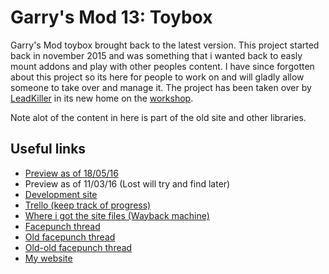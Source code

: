 # Garry's Mod 13: Toybox
Garry's Mod toybox brought back to the latest version.
This project started back in november 2015 and was something that i wanted back to easly mount addons and play with other peoples content. I have since forgotten about this project so its here for people to work on and will gladly allow someone to take over and manage it.
The project has been taken over by [LeadKiller](http://steamcommunity.com/id/LeadKiller/) in its new home on the [workshop](http://steamcommunity.com/sharedfiles/filedetails/?id=837437572).

Note alot of the content in here is part of the old site and other libraries.

## Useful links
- [Preview as of 18/05/16](https://www.youtube.com/watch?v=UuW6HVLQL1I)
- Preview as of 11/03/16 (Lost will try and find later)
- [Development site](https://toybox.rtm516.co.uk/ingame/)
- [Trello (keep track of progress)](https://trello.com/b/MFfdCxaD/garry-s-mod-13-toybox)
- [Where i got the site files (Wayback machine)](http://web.archive.org/web/*/http://toybox.garrysmod.com/)
- [Facepunch thread](https://facepunch.com/showthread.php?t=1561002)
- [Old facepunch thread](https://facepunch.com/showthread.php?t=1510102)
- [Old-old facepunch thread](https://facepunch.com/showthread.php?t=1509545)
- [My website](https://rtm516.co.uk/)
